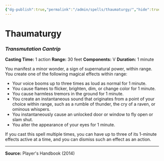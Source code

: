 ```yaml
---
{"dg-publish":true,"permalink":"/admin/spells/thaumaturgy/","hide":true,"updated":"2025-08-11T11:53:31.199+01:00"}
---
```


# Thaumaturgy
### *Transmutation Cantrip*
**Casting Time:** 1 action
**Range:** 30 feet
**Components:** V
**Duration:** 1 minute

You manifest a minor wonder, a sign of supernatural power, within range. You create one of the following magical effects within range:

- Your voice booms up to three times as loud as normal for 1 minute.
- You cause flames to flicker, brighten, dim, or change color for 1 minute.
- You cause harmless tremors in the ground for 1 minute.
- You create an instantaneous sound that originates from a point of your choice within range, such as a rumble of thunder, the cry of a raven, or ominous whispers.
- You instantaneously cause an unlocked door or window to fly open or slam shut.
- You alter the appearance of your eyes for 1 minute.

If you cast this spell multiple times, you can have up to three of its 1-minute effects active at a time, and you can dismiss such an effect as an action.

---
**Source:** Player's Handbook (2014)